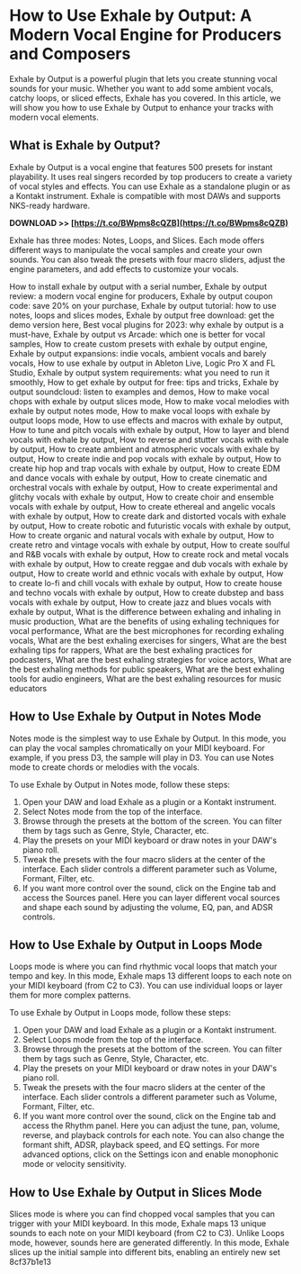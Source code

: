 # How to Use Exhale by Output: A Modern Vocal Engine for Producers and Composers
 
Exhale by Output is a powerful plugin that lets you create stunning vocal sounds for your music. Whether you want to add some ambient vocals, catchy loops, or sliced effects, Exhale has you covered. In this article, we will show you how to use Exhale by Output to enhance your tracks with modern vocal elements.
 
## What is Exhale by Output?
 
Exhale by Output is a vocal engine that features 500 presets for instant playability. It uses real singers recorded by top producers to create a variety of vocal styles and effects. You can use Exhale as a standalone plugin or as a Kontakt instrument. Exhale is compatible with most DAWs and supports NKS-ready hardware.
 
**DOWNLOAD >> [https://t.co/BWpms8cQZB](https://t.co/BWpms8cQZB)**


 
Exhale has three modes: Notes, Loops, and Slices. Each mode offers different ways to manipulate the vocal samples and create your own sounds. You can also tweak the presets with four macro sliders, adjust the engine parameters, and add effects to customize your vocals.
 
How to install exhale by output with a serial number,  Exhale by output review: a modern vocal engine for producers,  Exhale by output coupon code: save 20% on your purchase,  Exhale by output tutorial: how to use notes, loops and slices modes,  Exhale by output free download: get the demo version here,  Best vocal plugins for 2023: why exhale by output is a must-have,  Exhale by output vs Arcade: which one is better for vocal samples,  How to create custom presets with exhale by output engine,  Exhale by output expansions: indie vocals, ambient vocals and barely vocals,  How to use exhale by output in Ableton Live, Logic Pro X and FL Studio,  Exhale by output system requirements: what you need to run it smoothly,  How to get exhale by output for free: tips and tricks,  Exhale by output soundcloud: listen to examples and demos,  How to make vocal chops with exhale by output slices mode,  How to make vocal melodies with exhale by output notes mode,  How to make vocal loops with exhale by output loops mode,  How to use effects and macros with exhale by output,  How to tune and pitch vocals with exhale by output,  How to layer and blend vocals with exhale by output,  How to reverse and stutter vocals with exhale by output,  How to create ambient and atmospheric vocals with exhale by output,  How to create indie and pop vocals with exhale by output,  How to create hip hop and trap vocals with exhale by output,  How to create EDM and dance vocals with exhale by output,  How to create cinematic and orchestral vocals with exhale by output,  How to create experimental and glitchy vocals with exhale by output,  How to create choir and ensemble vocals with exhale by output,  How to create ethereal and angelic vocals with exhale by output,  How to create dark and distorted vocals with exhale by output,  How to create robotic and futuristic vocals with exhale by output,  How to create organic and natural vocals with exhale by output,  How to create retro and vintage vocals with exhale by output,  How to create soulful and R&B vocals with exhale by output,  How to create rock and metal vocals with exhale by output,  How to create reggae and dub vocals with exhale by output,  How to create world and ethnic vocals with exhale by output,  How to create lo-fi and chill vocals with exhale by output,  How to create house and techno vocals with exhale by output,  How to create dubstep and bass vocals with exhale by output,  How to create jazz and blues vocals with exhale by output,  What is the difference between exhaling and inhaling in music production,  What are the benefits of using exhaling techniques for vocal performance,  What are the best microphones for recording exhaling vocals,  What are the best exhaling exercises for singers,  What are the best exhaling tips for rappers,  What are the best exhaling practices for podcasters,  What are the best exhaling strategies for voice actors,  What are the best exhaling methods for public speakers,  What are the best exhaling tools for audio engineers,  What are the best exhaling resources for music educators
 
## How to Use Exhale by Output in Notes Mode
 
Notes mode is the simplest way to use Exhale by Output. In this mode, you can play the vocal samples chromatically on your MIDI keyboard. For example, if you press D3, the sample will play in D3. You can use Notes mode to create chords or melodies with the vocals.
 
To use Exhale by Output in Notes mode, follow these steps:
 
1. Open your DAW and load Exhale as a plugin or a Kontakt instrument.
2. Select Notes mode from the top of the interface.
3. Browse through the presets at the bottom of the screen. You can filter them by tags such as Genre, Style, Character, etc.
4. Play the presets on your MIDI keyboard or draw notes in your DAW's piano roll.
5. Tweak the presets with the four macro sliders at the center of the interface. Each slider controls a different parameter such as Volume, Formant, Filter, etc.
6. If you want more control over the sound, click on the Engine tab and access the Sources panel. Here you can layer different vocal sources and shape each sound by adjusting the volume, EQ, pan, and ADSR controls.

## How to Use Exhale by Output in Loops Mode
 
Loops mode is where you can find rhythmic vocal loops that match your tempo and key. In this mode, Exhale maps 13 different loops to each note on your MIDI keyboard (from C2 to C3). You can use individual loops or layer them for more complex patterns.
 
To use Exhale by Output in Loops mode, follow these steps:

1. Open your DAW and load Exhale as a plugin or a Kontakt instrument.
2. Select Loops mode from the top of the interface.
3. Browse through the presets at the bottom of the screen. You can filter them by tags such as Genre, Style, Character, etc.
4. Play the presets on your MIDI keyboard or draw notes in your DAW's piano roll.
5. Tweak the presets with the four macro sliders at the center of the interface. Each slider controls a different parameter such as Volume, Formant, Filter, etc.
6. If you want more control over the sound, click on the Engine tab and access the Rhythm panel. Here you can adjust the tune, pan, volume, reverse, and playback controls for each note. You can also change the formant shift, ADSR, playback speed, and EQ settings. For more advanced options, click on the Settings icon and enable monophonic mode or velocity sensitivity.

## How to Use Exhale by Output in Slices Mode
 
Slices mode is where you can find chopped vocal samples that you can trigger with your MIDI keyboard. In this mode, Exhale maps 13 unique sounds to each note on your MIDI keyboard (from C2 to C3). Unlike Loops mode, however, sounds here are generated differently. In this mode, Exhale slices up the initial sample into different bits, enabling an entirely new set
 8cf37b1e13
 
